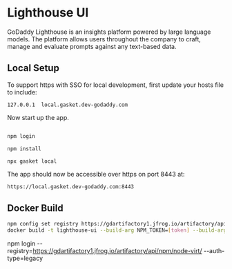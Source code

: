 # Lighthouse UI

GoDaddy Lighthouse is an insights platform powered by large language models. The platform allows users throughout the company to craft, manage and evaluate prompts against any text-based data.

## Local Setup

To support https with SSO for local development, first update your hosts file
to include:

```
127.0.0.1  local.gasket.dev-godaddy.com
```

Now start up the app.

```bash

npm login

npm install

npx gasket local
```

The app should now be accessible over https on port 8443 at:

```
https://local.gasket.dev-godaddy.com:8443
```

## Docker Build

```bash
npm config set registry https://gdartifactory1.jfrog.io/artifactory/api/npm/node-virt/
docker build -t lighthouse-ui --build-arg NPM_TOKEN=[token] --build-arg AWS_ENV=[env]. --no-cache
```
npm login --registry=https://gdartifactory1.jfrog.io/artifactory/api/npm/node-virt/ --auth-type=legacy